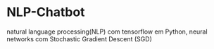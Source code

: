 # NLP-Chatbot
natural language processing(NLP) com tensorflow em Python, neural networks com Stochastic Gradient Descent (SGD)
